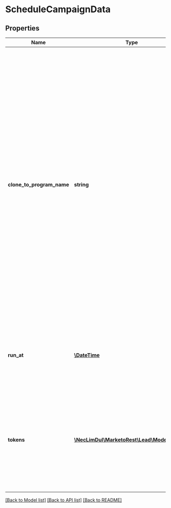# ScheduleCampaignData

## Properties
Name | Type | Description | Notes
------------ | ------------- | ------------- | -------------
**clone_to_program_name** | **string** | Name of the resulting program.  When set, this attribute will cause the campaign, parent program, and all of its assets, to be created with the resulting new name.  The parent program will be cloned and the newly created campaign will be scheduled.  The resulting program is created underneath the parent.  Programs with snippets, push notifications, in-app messages, static lists, reports, and social assets may not be cloned in this way | [optional] 
**run_at** | [**\DateTime**](\DateTime.md) | Datetime to run the campaign at.  If unset, the campaign will be run five minutes after the call is made | [optional] 
**tokens** | [**\NecLimDul\MarketoRest\Lead\Model\Token[]**](Token.md) | List of my tokens to replace during the run of the target campaign.  The tokens must be available in a parent program or folder to be replaced during the run | [optional] 

[[Back to Model list]](../README.md#documentation-for-models) [[Back to API list]](../README.md#documentation-for-api-endpoints) [[Back to README]](../README.md)


